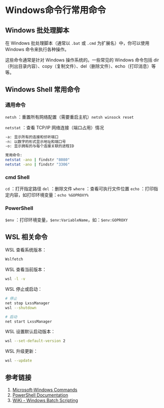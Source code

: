 # Windows命令行常用命令


## Windows 批处理脚本

在 Windows 批处理脚本（通常以 `.bat` 或 `.cmd` 为扩展名）中，你可以使用 Windows 命令来执行各种操作。

这些命令通常是针对 Windows 操作系统的。一些常见的 Windows 命令包括 dir（列出目录内容）、copy（复制文件）、del（删除文件）、echo（打印消息）等等。


## Windows Shell 常用命令

### 通用命令

`netsh` ：重置所有网络配置（需要重启主机）`netsh winsock reset`

`netstat` ：查看 TCP/IP 网络连接（端口占用）情况
```bash
-a: 显示所有的连接和侦听端口
-n: 以数字的形式显示地址和端口号
-o: 显示拥有的与每个连接关联的进程ID

常用命令:
netstat -ano | findstr "8080"
netstat -ano | findstr "3306"
```

### cmd Shell

`cd` ：打开指定路径
`del` ：删除文件
`where` ：查看可执行文件位置
`echo` ：打印指定内容，如打印环境变量：`echo %GOPROXY%`


### PowerShell

`$env` ：打印环境变量，`$env:VariableName`，如：`$env:GOPROXY`


## WSL 相关命令


WSL 查看系统版本：
```bash
Wslfetch
```

WSL 查看当前版本：
```bash
wsl -l -v
```

WSL 停止或启动：
```bash
# 停止
net stop LxssManager
wsl --shutdown

# 启动
net start LxssManager
```

WSL 设置默认启动版本：
```bash
wsl --set-default-version 2
```

WSL 升级更新：
```bash
wsl --update
```

## 参考链接
1. [Microsoft-Windows Commands](https://learn.microsoft.com/en-us/windows-server/administration/windows-commands/windows-commands)
2. [PowerShell Documentation](https://learn.microsoft.com/en-us/powershell/)
3. [WiKi - Windows Batch Scripting](https://en.wikibooks.org/wiki/Windows_Batch_Scripting)

